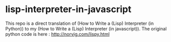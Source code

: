 # lisp-interpreter-in-javascript
This repo is a direct translation of (How to Write a (Lisp) Interpreter (in Python)) to my (How to Write a (Lisp) Interpreter (in javascript)). The original python code is here : http://norvig.com/lispy.html
